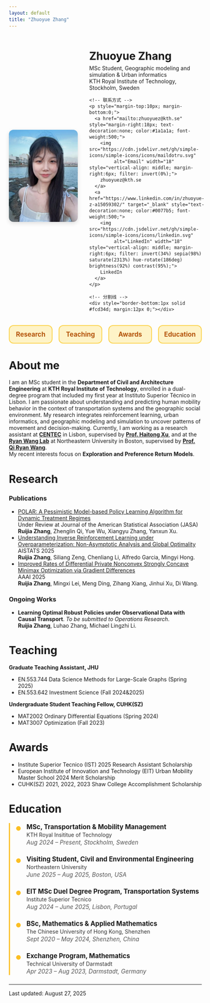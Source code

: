```yaml
---
layout: default
title: "Zhuoyue Zhang"
---
```


<div style="display:flex; align-items:center; gap:30px;">

  <!-- 左边头像 -->
  <img src="/assets/img/IMG_8112.jpeg" alt="Zhuoyue Zhang" width="180" style="border-radius:12px; box-shadow:0 4px 12px rgba(0,0,0,.12);">

  <!-- 右边文字 -->
  <div>
    <h1 style="margin-bottom:6px;">Zhuoyue Zhang</h1>
    <p style="margin:0;">MSc Student, Geographic modeling and simulation & Urban informatics<br>
    KTH Royal Institute of Technology, Stockholm, Sweden</p> 

    <!-- 联系方式 -->
    <p style="margin-top:10px; margin-bottom:0;">
      <a href="mailto:zhuoyuez@kth.se" style="margin-right:18px; text-decoration:none; color:#1a1a1a; font-weight:500;">
        <img src="https://cdn.jsdelivr.net/gh/simple-icons/simple-icons/icons/maildotru.svg"
             alt="Email" width="18" style="vertical-align: middle; margin-right:6px; filter: invert(0%);">
        zhuoyuez@kth.se
      </a>
      <a href="https://www.linkedin.com/in/zhuoyue-z-a15059302/" target="_blank" style="text-decoration:none; color:#0077b5; font-weight:500;">
        <img src="https://cdn.jsdelivr.net/gh/simple-icons/simple-icons/icons/linkedin.svg"
             alt="LinkedIn" width="18" style="vertical-align: middle; margin-right:6px; filter: invert(34%) sepia(98%) saturate(2313%) hue-rotate(186deg) brightness(92%) contrast(95%);">
        LinkedIn
      </a>
    </p>

    <!-- 分割线 -->
    <div style="border-bottom:1px solid #fcd34d; margin:12px 0;"></div>
  </div>

</div>

<!-- Nav -->
<style>
  .navbar{
    display:grid;
    grid-template-columns: repeat(4, minmax(0,1fr)); /* 四个按钮均分整行 */
    gap:16px;
    margin:20px 0 28px;
  }
  .navbar a{
    display:block;
    text-align:center;
    padding:14px 0;
    border:2px solid #fcd34d;       /* 金黄描边 */
    border-radius:12px;
    background:#fef3c7;              /* 浅黄底 */
    color:#b45309 !important;        /* 深琥珀字色 */
    text-decoration:none !important; /* 去掉下划线 */
    font-weight:700;
    font-size:1.05rem;
    line-height:1;
    transition:all .2s ease;
  }
  .navbar a:hover{
    background:#fde68a;
    transform:translateY(-2px);
    box-shadow:0 4px 12px rgba(249,115,22,.15);
  }
  /* 小屏自适应：手机上两列 */
  @media (max-width: 640px){
    .navbar{ grid-template-columns: repeat(2, minmax(0,1fr)); }
  }
</style>

<div class="navbar">
  <a href="#research">Research</a>
  <a href="#teaching">Teaching</a>
  <a href="#awards">Awards</a>
  <a href="#education">Education</a>
</div>

# About me
I am an MSc student in the **Department of Civil and Architecture Engineering** at **KTH Royal Institute of Technology**, enrolled in a dual-degree program that included my first year at Instituto Superior Técnico in Lisbon.
I am passionate about understanding and predicting human mobility behavior in the context of transportation systems and the geographic social environment. My research integrates reinforcement learning, urban informatics, and geographic modeling and simulation to uncover patterns of movement and decision-making. Currently, I am working as a research assistant at [**CENTEC**](http://www.centec.tecnico.ulisboa.pt/en/index.aspx) in Lisbon, supervised by [**Prof. Haitong Xu**](https://scholar.google.com/citations?user=zrsb6awAAAAJ&hl=en), and at the [**Ryan Wang Lab**](https://sites.google.com/view/uirlab/home?authuser=0) at Northeastern University in Boston, supervised by [**Prof. Qi Ryan Wang**](https://coe.northeastern.edu/people/wang-qi/).  
My recent interests focus on **Exploration and Preference Return Models**. 

# Research

### Publications

<style>
  /* 只作用于 Publications */
  main .pubs a.pub-link,
  main .pubs a.pub-link:visited{
    color:#3399ff !important;        /* 浅蓝 */
    text-decoration:none !important;
    font-weight:700;
  }
  main .pubs a.pub-link:hover{
    color:#0066cc !important;        /* 悬停稍深 */
    text-decoration:underline !important;
  }
  main .pubs{ margin: 8px 0 0; padding-left: 1.2rem; }
  main .pubs li{ margin: 0 0 16px 0; }
  main .pubs .venue{ font-style: italic; }
  main .pubs .authors{ display:block; margin-top:2px; }
</style>

<ul class="pubs">
  <li>
    <a class="pub-link" href="https://arxiv.org/abs/2506.20406">
      POLAR: A Pessimistic Model-based Policy Learning Algorithm for Dynamic Treatment Regimes
    </a><br>
    <span class="venue">Under Review at Journal of the American Statistical Association (JASA)</span><br>
    <span class="authors"><strong>Ruijia Zhang</strong>, Zhenglin Qi, Yue Wu, Xiangyu Zhang, Yanxun Xu.</span>
  </li>

  <li>
    <a class="pub-link" href="https://arxiv.org/abs/2503.17865">
      Understanding Inverse Reinforcement Learning under Overparameterization: Non-Asymptotic Analysis and Global Optimality
    </a><br>
    <span class="venue">AISTATS 2025</span><br>
    <span class="authors"><strong>Ruijia Zhang</strong>, Siliang Zeng, Chenliang Li, Alfredo Garcia, Mingyi Hong.</span>
  </li>

  <li>
    <a class="pub-link" href="https://arxiv.org/abs/2503.18317">
      Improved Rates of Differential Private Nonconvex Strongly Concave Minimax Optimization via Gradient Differences
    </a><br>
    <span class="venue">AAAI 2025</span><br>
    <span class="authors"><strong>Ruijia Zhang</strong>, Mingxi Lei, Meng Ding, Zihang Xiang, Jinhui Xu, Di Wang.</span>
  </li>
</ul>

### Ongoing Works
- **Learning Optimal Robust Policies under Observational Data with Causal Transport**. *To be submitted to Operations Research*.  
  **Ruijia Zhang**, Luhao Zhang, Michael Lingzhi Li.

# Teaching
**Graduate Teaching Assistant, JHU**
- EN.553.744 Data Science Methods for Large-Scale Graphs (Spring 2025)
- EN.553.642 Investment Science (Fall 2024&2025)

**Undergraduate Student Teaching Fellow, CUHK(SZ)**
- MAT2002 Ordinary Differential Equations (Spring 2024)
- MAT3007 Optimization (Fall 2023)

# Awards
- Institute Superior Tecnico (IST) 2025 Research Assistant Scholarship
- European Institute of Innovation and Technology (EIT) Urban Mobility Master School 2024 Merit Scholarship
- CUHK(SZ) 2021, 2022, 2023 Shaw College Accomplishment Scholarship

# Education

<style>
  .edu-timeline {
    margin: 20px 0;
    padding-left: 25px;
    border-left: 3px solid #fbbf24; /* 金黄色竖线 */
  }
  .edu-item {
    position: relative;
    margin-bottom: 24px;
    padding-left: 18px;
  }
  .edu-item::before {
    content: "";
    position: absolute;
    left: -11px;
    top: 6px;
    width: 12px;
    height: 12px;
    background: #fbbf24;
    border-radius: 50%;
    border: 2px solid #fff;
  }
  .edu-degree {
    font-weight: 700;
    font-size: 1.05rem;
    margin-bottom: 2px;
  }
  .edu-school {
    color: #333;
    margin-bottom: 2px;
  }
  .edu-dates {
    font-style: italic;
    color: #555;
    font-size: 0.95rem;
  }
</style>

<div class="edu-timeline">

  <div class="edu-item">
    <div class="edu-degree">MSc, Transportation &amp; Mobility Management</div>
    <div class="edu-school">KTH Royal Insititue of Technology</div>
    <div class="edu-dates">Aug 2024 – Present, Stockholm, Sweden</div>
  </div>

  <div class="edu-item">
    <div class="edu-degree">Visiting Student, Civil and Environmental Engineering</div>
    <div class="edu-school">Northeastern University</div>
    <div class="edu-dates">June 2025 – Aug 2025, Boston, USA</div>
  </div>

  <div class="edu-item">
    <div class="edu-degree">EIT MSc Duel Degree Program, Transportation Systems</div>
    <div class="edu-school">Institute Superior Tecnico</div>
    <div class="edu-dates">Aug 2024 – June 2025, Lisbon, Portugal</div>
  </div>

  <div class="edu-item">
    <div class="edu-degree">BSc, Mathematics &amp; Applied Mathematics</div>
    <div class="edu-school">The Chinese University of Hong Kong, Shenzhen</div>
    <div class="edu-dates">Sept 2020 – May 2024, Shenzhen, China</div>
  </div>

  <div class="edu-item">
    <div class="edu-degree">Exchange Program, Mathematics</div>
    <div class="edu-school">Technical University of Darmstadt</div>
    <div class="edu-dates">Apr 2023 – Aug 2023, Darmstadt, Germany</div>
  </div>

</div>



<hr>
<div class="small">Last updated: August 27, 2025</div>
